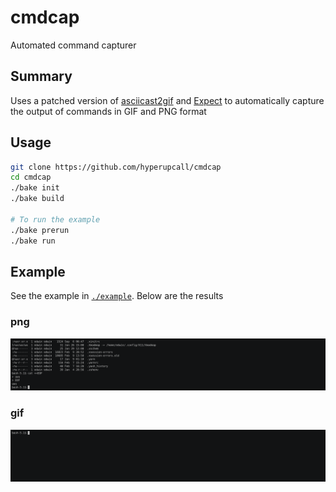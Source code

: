 # cmdcap

Automated command capturer

## Summary

Uses a patched version of [asciicast2gif](https://github.com/asciinema/asciicast2gif) and [Expect](https://core.tcl-lang.org/expect/index) to automatically capture the output of commands in GIF and PNG format

## Usage

```sh
git clone https://github.com/hyperupcall/cmdcap
cd cmdcap
./bake init
./bake build

# To run the example
./bake prerun
./bake run
```

## Example

See the example in [`./example`](./example). Below are the results

### png

![png displaying the last frame](./example/output.png)

### gif

![asciinema output gif](./example/output.gif)

